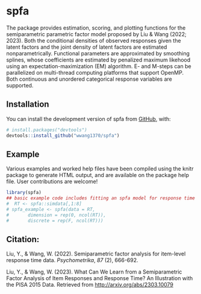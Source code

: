 
<!-- README.md is generated from README.Rmd. Please edit that file -->

# spfa

<!-- badges: start -->
<!-- badges: end -->

The package provides estimation, scoring, and plotting functions for the
semiparametric parametric factor model proposed by Liu & Wang (2022;
2023). Both the conditional densities of observed responses given the
latent factors and the joint density of latent factors are estimated
nonparametrically. Functional parameters are approximated by smoothing
splines, whose coefficients are estimated by penalized maximum likehood
using an expectation-maximization (EM) algorithm. E- and M-steps can be
parallelized on multi-thread computing platforms that support OpenMP.
Both continuous and unordered categorical response variables are
supported.

## Installation

You can install the development version of spfa from
[GitHub](https://github.com/), with:

``` r
# install.packages("devtools")
devtools::install_github("wwang1370/spfa")
```

## Example

Various examples and worked help files have been compiled using the
knitr package to generate HTML output, and are available on the package
help file. User contributions are welcome!

``` r
library(spfa)
## basic example code includes fitting an spfa model for response time
#  RT <- spfa::simdata[,1:8]
# spfa_example <- spfa(data = RT, 
#       dimension = rep(0, ncol(RT)), 
#       discrete = rep(F, ncol(RT)))
```

## Citation:

Liu, Y., & Wang, W. (2022). Semiparametric factor analysis for
item-level response time data. *Psychometrika*, *87* (2), 666-692.

Liu, Y., & Wang, W. (2023). What Can We Learn from a Semiparametric
Factor Analysis of Item Responses and Response Time? An Illustration
with the PISA 2015 Data. Retrieved from
<http://arxiv.org/abs/2303.10079>
